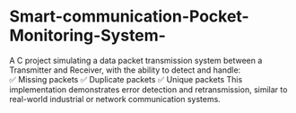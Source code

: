 # Smart-communication-Pocket-Monitoring-System-
A  C project simulating a data packet transmission system between a Transmitter and Receiver, with the ability to detect and handle:  
✅ Missing packets 
✅ Duplicate packets 
✅ Unique packets 
This implementation demonstrates error detection and retransmission, similar to real-world industrial or network communication systems.
